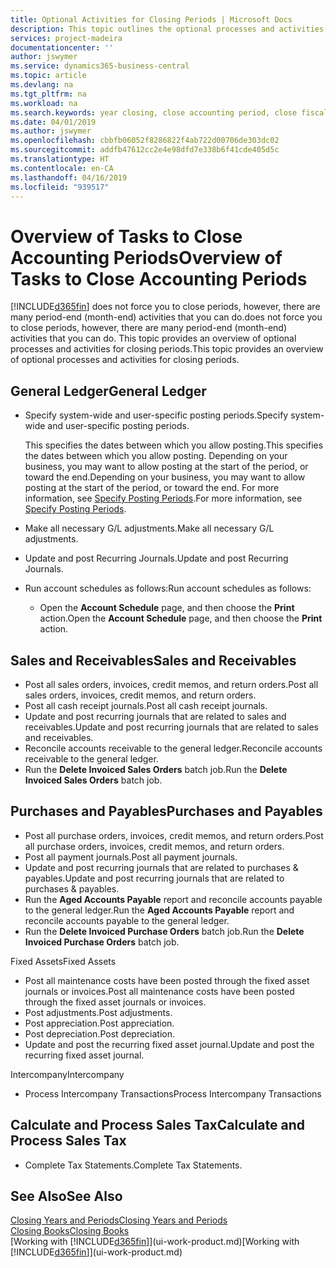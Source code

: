```yaml
---
title: Optional Activities for Closing Periods | Microsoft Docs
description: This topic outlines the optional processes and activities for closing accounting periods in Business Central.
services: project-madeira
documentationcenter: ''
author: jswymer
ms.service: dynamics365-business-central
ms.topic: article
ms.devlang: na
ms.tgt_pltfrm: na
ms.workload: na
ms.search.keywords: year closing, close accounting period, close fiscal year, aging, creditor payments, vendor payments
ms.date: 04/01/2019
ms.author: jswymer
ms.openlocfilehash: cbbfb06052f8286822f4ab722d00706de303dc02
ms.sourcegitcommit: addfb47612cc2e4e98dfd7e338b6f41cde405d5c
ms.translationtype: HT
ms.contentlocale: en-CA
ms.lasthandoff: 04/16/2019
ms.locfileid: "939517"
---
```

# <a name="overview-of-tasks-to-close-accounting-periods"></a><span data-ttu-id="82943-103">Overview of Tasks to Close Accounting Periods</span><span class="sxs-lookup"><span data-stu-id="82943-103">Overview of Tasks to Close Accounting Periods</span></span>
[!INCLUDE[d365fin](includes/d365fin_md.md)] <span data-ttu-id="82943-104">does not force you to close periods, however, there are many period-end (month-end) activities that you can do.</span><span class="sxs-lookup"><span data-stu-id="82943-104">does not force you to close periods, however, there are many period-end (month-end) activities that you can do.</span></span> <span data-ttu-id="82943-105">This topic provides an overview of optional processes and activities for closing periods.</span><span class="sxs-lookup"><span data-stu-id="82943-105">This topic provides an overview of optional processes and activities for closing periods.</span></span>  

## <a name="general-ledger"></a><span data-ttu-id="82943-106">General Ledger</span><span class="sxs-lookup"><span data-stu-id="82943-106">General Ledger</span></span>
* <span data-ttu-id="82943-107">Specify system-wide and user-specific posting periods.</span><span class="sxs-lookup"><span data-stu-id="82943-107">Specify system-wide and user-specific posting periods.</span></span>  

    <span data-ttu-id="82943-108">This specifies the dates between which you allow posting.</span><span class="sxs-lookup"><span data-stu-id="82943-108">This specifies the dates between which you allow posting.</span></span> <span data-ttu-id="82943-109">Depending on your business, you may want to allow posting at the start of the period, or toward the end.</span><span class="sxs-lookup"><span data-stu-id="82943-109">Depending on your business, you may want to allow posting at the start of the period, or toward the end.</span></span> <span data-ttu-id="82943-110">For more information, see [Specify Posting Periods](finance-how-specify-posting-periods.md).</span><span class="sxs-lookup"><span data-stu-id="82943-110">For more information, see [Specify Posting Periods](finance-how-specify-posting-periods.md).</span></span>  
* <span data-ttu-id="82943-111">Make all necessary G/L adjustments.</span><span class="sxs-lookup"><span data-stu-id="82943-111">Make all necessary G/L adjustments.</span></span>  
* <span data-ttu-id="82943-112">Update and post Recurring Journals.</span><span class="sxs-lookup"><span data-stu-id="82943-112">Update and post Recurring Journals.</span></span>  
  <!--* Process Consolidations-->
* <span data-ttu-id="82943-113">Run account schedules as follows:</span><span class="sxs-lookup"><span data-stu-id="82943-113">Run account schedules as follows:</span></span>  
  * <span data-ttu-id="82943-114">Open the **Account Schedule** page, and then choose the **Print** action.</span><span class="sxs-lookup"><span data-stu-id="82943-114">Open the **Account Schedule** page, and then choose the **Print** action.</span></span>  

## <a name="sales-and-receivables"></a><span data-ttu-id="82943-115">Sales and Receivables</span><span class="sxs-lookup"><span data-stu-id="82943-115">Sales and Receivables</span></span>
* <span data-ttu-id="82943-116">Post all sales orders, invoices, credit memos, and return orders.</span><span class="sxs-lookup"><span data-stu-id="82943-116">Post all sales orders, invoices, credit memos, and return orders.</span></span>  
* <span data-ttu-id="82943-117">Post all cash receipt journals.</span><span class="sxs-lookup"><span data-stu-id="82943-117">Post all cash receipt journals.</span></span>  
* <span data-ttu-id="82943-118">Update and post recurring journals that are related to sales and receivables.</span><span class="sxs-lookup"><span data-stu-id="82943-118">Update and post recurring journals that are related to sales and receivables.</span></span>  
* <span data-ttu-id="82943-119">Reconcile accounts receivable to the general ledger.</span><span class="sxs-lookup"><span data-stu-id="82943-119">Reconcile accounts receivable to the general ledger.</span></span>  
* <span data-ttu-id="82943-120">Run the **Delete Invoiced Sales Orders** batch job.</span><span class="sxs-lookup"><span data-stu-id="82943-120">Run the **Delete Invoiced Sales Orders** batch job.</span></span>  

## <a name="purchases-and-payables"></a><span data-ttu-id="82943-121">Purchases and Payables</span><span class="sxs-lookup"><span data-stu-id="82943-121">Purchases and Payables</span></span>
* <span data-ttu-id="82943-122">Post all purchase orders, invoices, credit memos, and return orders.</span><span class="sxs-lookup"><span data-stu-id="82943-122">Post all purchase orders, invoices, credit memos, and return orders.</span></span>  
* <span data-ttu-id="82943-123">Post all payment journals.</span><span class="sxs-lookup"><span data-stu-id="82943-123">Post all payment journals.</span></span>  
* <span data-ttu-id="82943-124">Update and post recurring journals that are related to purchases & payables.</span><span class="sxs-lookup"><span data-stu-id="82943-124">Update and post recurring journals that are related to purchases & payables.</span></span>  
* <span data-ttu-id="82943-125">Run the **Aged Accounts Payable** report and reconcile accounts payable to the general ledger.</span><span class="sxs-lookup"><span data-stu-id="82943-125">Run the **Aged Accounts Payable** report and reconcile accounts payable to the general ledger.</span></span>  
* <span data-ttu-id="82943-126">Run the **Delete Invoiced Purchase Orders** batch job.</span><span class="sxs-lookup"><span data-stu-id="82943-126">Run the **Delete Invoiced Purchase Orders** batch job.</span></span>  

<span data-ttu-id="82943-127">Fixed Assets</span><span class="sxs-lookup"><span data-stu-id="82943-127">Fixed Assets</span></span>
* <span data-ttu-id="82943-128">Post all maintenance costs have been posted through the fixed asset journals or invoices.</span><span class="sxs-lookup"><span data-stu-id="82943-128">Post all maintenance costs have been posted through the fixed asset journals or invoices.</span></span>
* <span data-ttu-id="82943-129">Post adjustments.</span><span class="sxs-lookup"><span data-stu-id="82943-129">Post adjustments.</span></span>
* <span data-ttu-id="82943-130">Post appreciation.</span><span class="sxs-lookup"><span data-stu-id="82943-130">Post appreciation.</span></span>
* <span data-ttu-id="82943-131">Post depreciation.</span><span class="sxs-lookup"><span data-stu-id="82943-131">Post depreciation.</span></span>
* <span data-ttu-id="82943-132">Update and post the recurring fixed asset journal.</span><span class="sxs-lookup"><span data-stu-id="82943-132">Update and post the recurring fixed asset journal.</span></span>

<span data-ttu-id="82943-133">Intercompany</span><span class="sxs-lookup"><span data-stu-id="82943-133">Intercompany</span></span>
* <span data-ttu-id="82943-134">Process Intercompany Transactions</span><span class="sxs-lookup"><span data-stu-id="82943-134">Process Intercompany Transactions</span></span>

## <a name="calculate-and-process-sales-tax"></a><span data-ttu-id="82943-135">Calculate and Process Sales Tax</span><span class="sxs-lookup"><span data-stu-id="82943-135">Calculate and Process Sales Tax</span></span>
* <span data-ttu-id="82943-136">Complete Tax Statements.</span><span class="sxs-lookup"><span data-stu-id="82943-136">Complete Tax Statements.</span></span>  

## <a name="see-also"></a><span data-ttu-id="82943-137">See Also</span><span class="sxs-lookup"><span data-stu-id="82943-137">See Also</span></span>
[<span data-ttu-id="82943-138">Closing Years and Periods</span><span class="sxs-lookup"><span data-stu-id="82943-138">Closing Years and Periods</span></span>](year-close-years-periods.md)  
[<span data-ttu-id="82943-139">Closing Books</span><span class="sxs-lookup"><span data-stu-id="82943-139">Closing Books</span></span>](year-close-books.md)  
<span data-ttu-id="82943-140">[Working with [!INCLUDE[d365fin](includes/d365fin_md.md)]](ui-work-product.md)</span><span class="sxs-lookup"><span data-stu-id="82943-140">[Working with [!INCLUDE[d365fin](includes/d365fin_md.md)]](ui-work-product.md)</span></span>
